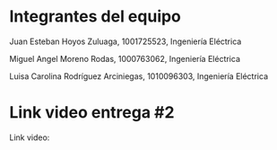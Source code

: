 # Integrantes del equipo

Juan Esteban Hoyos Zuluaga, 1001725523, Ingeniería Eléctrica

Miguel Angel Moreno Rodas, 1000763062, Ingeniería Eléctrica

Luisa Carolina Rodríguez Arciniegas, 1010096303, Ingeniería Eléctrica

# Link video entrega #2
Link video:

